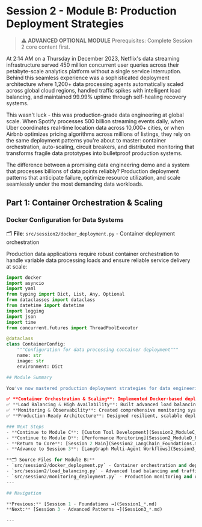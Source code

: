 # Session 2 - Module B: Production Deployment Strategies

> **⚠️ ADVANCED OPTIONAL MODULE**
> Prerequisites: Complete Session 2 core content first.

At 2:14 AM on a Thursday in December 2023, Netflix's data streaming infrastructure served 450 million concurrent user queries across their petabyte-scale analytics platform without a single service interruption. Behind this seamless experience was a sophisticated deployment architecture where 1,200+ data processing agents automatically scaled across global cloud regions, handled traffic spikes with intelligent load balancing, and maintained 99.99% uptime through self-healing recovery systems.

This wasn't luck - this was production-grade data engineering at global scale. When Spotify processes 500 billion streaming events daily, when Uber coordinates real-time location data across 10,000+ cities, or when Airbnb optimizes pricing algorithms across millions of listings, they rely on the same deployment patterns you're about to master: container orchestration, auto-scaling, circuit breakers, and distributed monitoring that transforms fragile data prototypes into bulletproof production systems.

The difference between a promising data engineering demo and a system that processes billions of data points reliably? Production deployment patterns that anticipate failure, optimize resource utilization, and scale seamlessly under the most demanding data workloads.

## Part 1: Container Orchestration & Scaling

### Docker Configuration for Data Systems

🗂️ **File**: `src/session2/docker_deployment.py` - Container deployment orchestration

Production data applications require robust container orchestration to handle variable data processing loads and ensure reliable service delivery at scale:

```python
import docker
import asyncio
import yaml
from typing import Dict, List, Any, Optional
from dataclasses import dataclass
from datetime import datetime
import logging
import json
import time
from concurrent.futures import ThreadPoolExecutor

@dataclass
class ContainerConfig:
    """Configuration for data processing container deployment"""
    name: str
    image: str
    environment: Dict

## Module Summary

You've now mastered production deployment strategies for data engineering systems:

✅ **Container Orchestration & Scaling**: Implemented Docker-based deployment with auto-scaling for data processing services
✅ **Load Balancing & High Availability**: Built advanced load balancing with data locality awareness and circuit breakers
✅ **Monitoring & Observability**: Created comprehensive monitoring systems with anomaly detection for data services
✅ **Production-Ready Architecture**: Designed resilient, scalable deployment patterns for enterprise data systems

### Next Steps
- **Continue to Module C**: [Custom Tool Development](Session2_ModuleC_Custom_Tool_Development.md) for specialized data processing tools
- **Continue to Module D**: [Performance Monitoring](Session2_ModuleD_Performance_Monitoring.md) for data system optimization
- **Return to Core**: [Session 2 Main](Session2_LangChain_Foundations.md)
- **Advance to Session 3**: [LangGraph Multi-Agent Workflows](Session3_LangGraph_Multi_Agent_Workflows.md)

**🗂️ Source Files for Module B:**
- `src/session2/docker_deployment.py` - Container orchestration and deployment automation
- `src/session2/load_balancing.py` - Advanced load balancing and traffic management
- `src/session2/monitoring_deployment.py` - Production monitoring and observability systems
---

## Navigation

**Previous:** [Session 1 - Foundations →](Session1_*.md)  
**Next:** [Session 3 - Advanced Patterns →](Session3_*.md)

---
